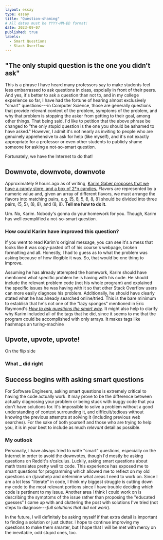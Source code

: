 ```yaml
---
layout: essay
type: essay
title: "Question-shaming"
# All dates must be YYYY-MM-DD format!
date: 2023-09-07
published: true
labels:
  - Smart Questions
  - Stack Overflow
---
```


## "The only stupid question is the one you didn't ask"

This is a phrase I have heard many professors say to make students feel less embarrassed to ask questions in class, espcially in front of their peers. And yes, it's better to ask a question than not to, and in my college experience so far, I have had the fortune of hearing almost exclusively "smart" questions---in Computer Science, those are generally questions that provide relevant context of the problem, symptoms of the problem, and why that problem is stopping the asker from getting to their goal, among other things. That being said, I'd like to petition that the above phrase be changed to "the only stupid question is the one you should be ashamed to have asked." However, I admit it's not nearly as inviting to people who are genuinely apprehensive to ask for help (like myself), and it's not exactly appropriate for a professor or even other students to publicly shame someone for asking a not-so-smart question.

Fortunately, we have the Internet to do that!

## Downvote, downvote, downvote

Approximately 9 hours ago as of writing, [Karim Gaber proposes that we have a candy store, and a box of 2*n candies.](https://stackoverflow.com/questions/77061160/candy-store-problem-solving-coding-challenge) Flavors are represented by a numeric value and, given an array of different flavors, we must arrange the flavors into matching pairs, e.g. [5, 8, 5, 8, 8, 8] should be divided into three pairs, (5, 5), (8, 8), and (8, 8). **Tell me how to do it.**

Um. No, Karim. Nobody's gonna do your homework for you. Though, Karim has well exemplified a not-so-smart question.

### How could Karim have improved this question?

If you went to read Karim's original message, you can see it's a mess that looks like it was copy-pasted off of his course's webpage, broken formatting and all. Honestly, I had to guess as to what the problem was asking because of how illegible it was. So, that would be one thing to improve. 

Assuming he has already attempted the homework, Karim should have mentioned what specific problem he is having with his code. He should include the relevant problem code (not his whole program) and explained the specific issues he was having with it so that other Stack Overflow users can more easily diagnose his problem. Additionally, he should have clearly stated what he has already searched online/tried. This is the bare minimum to establish that he's not one of the "lazy sponges" mentioned in Eric Raymond's [_How to ask questions the smart way_](http://www.catb.org/esr/faqs/smart-questions.html). It might also help to clarify why Karim included all of the tags that he did, since it seems to me that the program could be accomplished with only arrays. It makes tags like hashmaps an turing-machine

## Upvote, upvote, upvote!

On the flip side

### What _ did right

## Success begins with asking smart questions

For Software Engineers, asking smart questions is extremely critical to having the code actually work. It may prove to be the difference between actually diagnosing your problem or being stuck with buggy code that you don't have solutions for. It's impossible to solve a problem without a good understanding of context surrounding it, and difficult/tedious without knowing the previous attempts at solving it (including previous web searches). For the sake of both yourself and those who are trying to help you, it is in your best to include as much _relevant_ detail as possible. 

### My outlook

Personally, I have always tried to write "smart" questions, especially on the Internet in order to avoid the downvotes, though I'd mostly be asking questions on Reddit's r/calculus. Luckily, asking smart questions about math translates pretty well to code. This experience has exposed me to smart questions for programming which allowed me to reflect on my old questions on r/javahelp and determine what areas I need to work on. Since I am a lot less "literate" in code, I think my biggest struggle is cutting down my code to the most relevant portions since I have trouble deciding which code is pertinent to my issue. Another area I think I could work on is describing the symptoms of the issue rather than proposing the "educated guesses" I came up with and cluttering the post with solutions I've tried (not steps to diagnose---_full solutions that did not work_). 

In the future, I will definitely be asking myself if that extra detail is important to finding a solution or just clutter. I hope to continue improving my questions to make them smarter, but I hope that I will be met with mercy on the inevitable, odd stupid ones, too.
